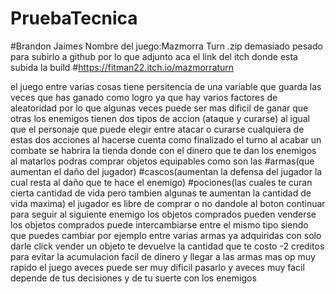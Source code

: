 # PruebaTecnica
 #Brandon Jaimes
 Nombre del juego:Mazmorra Turn
 .zip demasiado pesado para subirlo a github por lo que adjunto aca el link del itch donde esta subida la build
 #https://fitman22.itch.io/mazmorraturn

 el juego entre varias cosas tiene persitencia de una variable que guarda las veces que has ganado como logro ya que hay varios factores de 
 aleatoridad por lo que algunas veces puede ser mas dificil de ganar que otras 
 los enemigos tienen dos tipos de accion (ataque y curarse)
 al igual que el personaje que puede elegir entre atacar o curarse
 cualquiera de estas dos acciones al hacerse cuenta como finalizado el turno
 al acabar un combate se habrira la tienda donde con el dinero que te dan los enemigos al matarlos podras comprar objetos equipables
 como son las 
 #armas(que aumentan el daño del jugador)
 #cascos(aumentan la defensa del jugador la cual resta al daño que te hace el enemigo)
 #pociones(las cuales te curan cierta cantidad de vida pero tambien algunas te aumentan la cantidad de vida maxima)
 el jugador es libre de comprar o no dandole al boton continuar para seguir al siguiente enemigo
 los objetos comprados pueden venderse
 los objetos comprados puede intercambiarse entre el mismo tipo siendo que puedes cambiar por ejemplo entre varias armas ya adquiridas con solo darle click 
 vender un objeto te devuelve la cantidad que te costo -2 creditos para evitar la acumulacion facil de dinero y llegar a las armas mas op muy rapido
 el juego aveces puede ser muy dificil pasarlo y aveces muy facil depende de tus decisiones y de tu suerte con los enemigos
 
